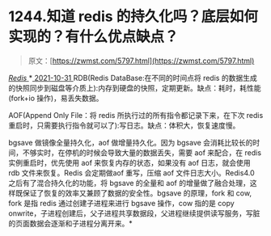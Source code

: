 <!--yml
category: 未分类
date: 0001-01-01 00:00:00
-->

# 1244.知道 redis 的持久化吗？底层如何实现的？有什么优点缺点？

> 原文：[https://zwmst.com/5797.html](https://zwmst.com/5797.html)

   [ *Redis* ](https://zwmst.com/redis)*[ <time datetime="2021-11-01T00:14:22+08:00"> 2021-10-31 </time> ](https://zwmst.com/5797.html)  RDB(Redis DataBase:在不同的时间点将 redis 的数据生成的快照同步到磁盘等介质上):内存到硬盘的快照，定期更新。缺点：耗时，耗性能(fork+io 操作)，易丢失数据。

AOF(Append Only File：将 redis 所执行过的所有指令都记录下来，在下次 redis 重启时，只需要执行指令就可以了):写日志。缺点：体积大，恢复速度慢。

bgsave 做镜像全量持久化，aof 做增量持久化。因为 bgsave 会消耗比较长的时间，不够实时，在停机的时候会导致大量的数据丢失，需要 aof 来配合，在 redis 实例重启时，优先使用 aof 来恢复内存的状态，如果没有 aof 日志，就会使用 rdb 文件来恢复。Redis 会定期做aof 重写，压缩 aof 文件日志大小。Redis4.0 之后有了混合持久化的功能，将 bgsave 的全量和 aof 的增量做了融合处理，这样既保证了恢复的效率又兼顾了数据的安全性。bgsave 的原理，fork 和 cow, fork 是指 redis 通过创建子进程来进行 bgsave 操作，cow 指的是 copy onwrite，子进程创建后，父子进程共享数据段，父进程继续提供读写服务，写脏的页面数据会逐渐和子进程分离开来。*